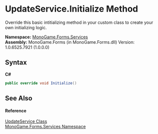 # UpdateService.Initialize Method 
 

Override this basic intitializing method in your custom class to create your own initializing logic.

**Namespace:**&nbsp;<a href="0e732159-5c83-72a0-ba31-6e6659d34a21">MonoGame.Forms.Services</a><br />**Assembly:**&nbsp;MonoGame.Forms (in MonoGame.Forms.dll) Version: 1.0.6525.7921 (1.0.0.0)

## Syntax

**C#**<br />
``` C#
public override void Initialize()
```


## See Also


#### Reference
<a href="b3320f0f-601f-9074-20d6-72d4bd7626d6">UpdateService Class</a><br /><a href="0e732159-5c83-72a0-ba31-6e6659d34a21">MonoGame.Forms.Services Namespace</a><br />